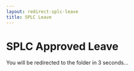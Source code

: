 ```yaml
---
layout: redirect-splc-leave
title: SPLC Leave
---
```


# SPLC Approved Leave

You will be redirected to the folder in 3 seconds...
